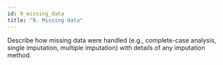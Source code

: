 ```yaml
---
id: 9_missing_data
title: "9. Missing data"
---
```

Describe how missing data were handled (e.g., complete-case analysis, single imputation, multiple imputation) with details of any imputation method. 